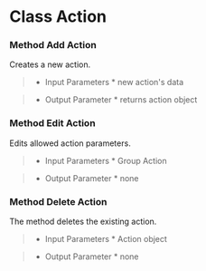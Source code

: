 # Class Action #

### Method Add Action ###

Creates a new action.

> - Input Parameters
    * new action's data

> - Output Parameter
    * returns action object

### Method Edit Action ###

Edits allowed action parameters.

> - Input Parameters
    * Group Action

> - Output Parameter
    * none

### Method Delete Action ###

The method deletes the existing action.

> - Input Parameters
    * Action object

> - Output Parameter
    * none
